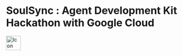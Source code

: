 # SoulSync : Agent Development Kit Hackathon with Google Cloud

<a href="https://medium.com/@saisamyuktha.n/adk-c16f53f624fc" target="_blank">
  <img src="https://github.com/user-attachments/assets/fd1cb5f8-4993-4260-8bbd-448f71bd059c" alt="Icon" width="40"/>
</a>
